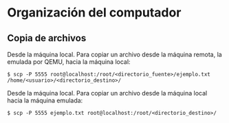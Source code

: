 # Organización del computador

## Copia de archivos

Desde la máquina local. Para copiar un archivo desde la máquina remota, la emulada por QEMU, hacia la máquina local:

`$ scp -P 5555 root@localhost:/root/<directorio_fuente>/ejemplo.txt /home/<usuario>/<directorio_destino>/`

Desde la máquina local. Para copiar un archivo desde la máquina local hacia la máquina emulada:

`$ scp -P 5555 ejemplo.txt root@localhost:/root/<directorio_destino>/`
